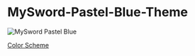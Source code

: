 # MySword-Pastel-Blue-Theme

![MySword Pastel Blue](https://user-images.githubusercontent.com/341095/186420541-29d6559f-6b32-46ad-b85f-49b85e24bfbb.jpg)<p />
<a href="https://shorturl.at/gijqz" target="blank">Color Scheme</a>
